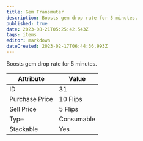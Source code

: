 ```yaml
---
title: Gem Transmuter
description: Boosts gem drop rate for 5 minutes.
published: true
date: 2023-08-21T05:25:42.543Z
tags: items
editor: markdown
dateCreated: 2023-02-17T06:44:36.993Z
---
```


Boosts gem drop rate for 5 minutes.

|Attribute|Value|
|-|-|
|ID|31|
|Purchase Price|10 Flips|
|Sell Price|5 Flips|
|Type|Consumable|
|Stackable|Yes|

